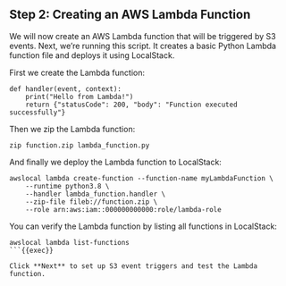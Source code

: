 ## Step 2: Creating an AWS Lambda Function

We will now create an AWS Lambda function that will be triggered by S3 events. Next, we’re running this script. It creates a basic Python Lambda function file and deploys it using LocalStack.


First we create the Lambda function:
```
def handler(event, context):
    print("Hello from Lambda!")
    return {"statusCode": 200, "body": "Function executed successfully"}
```

Then we zip the Lambda function:
```
zip function.zip lambda_function.py
```
And finally we deploy the Lambda function to LocalStack:
```
awslocal lambda create-function --function-name myLambdaFunction \
    --runtime python3.8 \
    --handler lambda_function.handler \
    --zip-file fileb://function.zip \
    --role arn:aws:iam::000000000000:role/lambda-role
```
You can verify the Lambda function by listing all functions in LocalStack:

```
awslocal lambda list-functions
```{{exec}}

Click **Next** to set up S3 event triggers and test the Lambda function.
